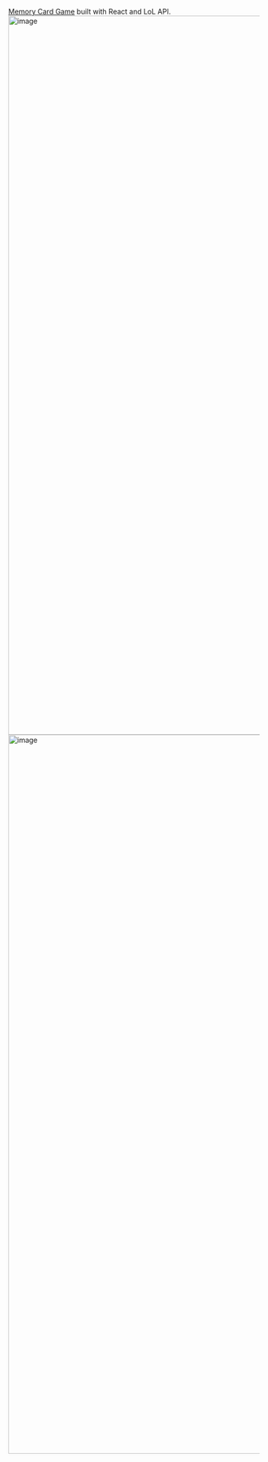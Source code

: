 [Memory Card Game](memory-card-game-six.vercel.app) built with React and LoL API.
<img width="1440" alt="image" src="https://github.com/Ydashchenko/memory-card-game/assets/102611832/88740b24-8d0b-4393-92fa-1c7642d9728d">
<img width="1440" alt="image" src="https://github.com/Ydashchenko/memory-card-game/assets/102611832/1ab94b2c-e198-4d2b-b425-777bfbb38866">


